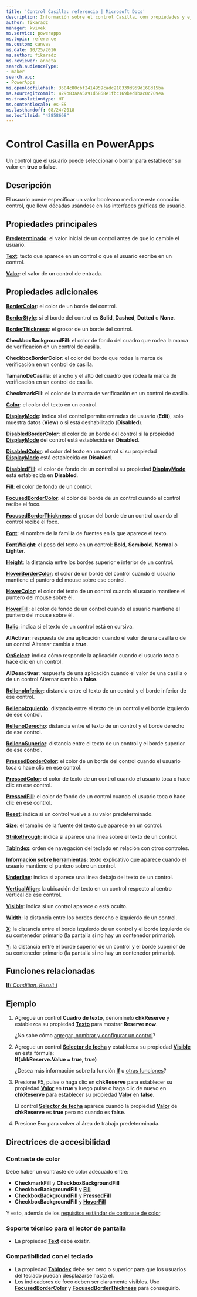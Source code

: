 ```yaml
---
title: 'Control Casilla: referencia | Microsoft Docs'
description: Información sobre el control Casilla, con propiedades y ejemplos
author: fikaradz
manager: kvivek
ms.service: powerapps
ms.topic: reference
ms.custom: canvas
ms.date: 10/25/2016
ms.author: fikaradz
ms.reviewer: anneta
search.audienceType:
- maker
search.app:
- PowerApps
ms.openlocfilehash: 3504c80cbf2414959cadc218339d959d168d15ba
ms.sourcegitcommit: 429b83aaa5a91d5868e1fbc169bed1bac0c709ea
ms.translationtype: HT
ms.contentlocale: es-ES
ms.lasthandoff: 08/24/2018
ms.locfileid: "42858668"
---
```

# <a name="check-box-control-in-powerapps"></a>Control Casilla en PowerApps
Un control que el usuario puede seleccionar o borrar para establecer su valor en **true** o **false**.

## <a name="description"></a>Descripción
El usuario puede especificar un valor booleano mediante este conocido control, que lleva décadas usándose en las interfaces gráficas de usuario.

## <a name="key-properties"></a>Propiedades principales
**[Predeterminado](properties-core.md)**: el valor inicial de un control antes de que lo cambie el usuario.

**[Text](properties-core.md)**: texto que aparece en un control o que el usuario escribe en un control.

**[Valor](properties-core.md)**: el valor de un control de entrada.

## <a name="additional-properties"></a>Propiedades adicionales
**[BorderColor](properties-color-border.md)**: el color de un borde del control.

**[BorderStyle](properties-color-border.md)**: si el borde del control es **Solid**, **Dashed**, **Dotted** o **None**.

**[BorderThickness](properties-color-border.md)**: el grosor de un borde del control.

**CheckboxBackgroundFill**: el color de fondo del cuadro que rodea la marca de verificación en un control de casilla.

**CheckboxBorderColor**: el color del borde que rodea la marca de verificación en un control de casilla.

**TamañoDeCasilla**: el ancho y el alto del cuadro que rodea la marca de verificación en un control de casilla.

**CheckmarkFill**: el color de la marca de verificación en un control de casilla.

**[Color](properties-color-border.md)**: el color del texto en un control.

**[DisplayMode](properties-core.md)**: indica si el control permite entradas de usuario (**Edit**), solo muestra datos (**View**) o si está deshabilitado (**Disabled**).

**[DisabledBorderColor](properties-color-border.md)**: el color de un borde del control si la propiedad **[DisplayMode](properties-core.md)** del control está establecida en **Disabled**.

**[DisabledColor](properties-color-border.md)**: el color del texto en un control si su propiedad **[DisplayMode](properties-core.md)** está establecida en **Disabled**.

**[DisabledFill](properties-color-border.md)**: el color de fondo de un control si su propiedad **[DisplayMode](properties-core.md)** está establecida en **Disabled**.

**[Fill](properties-color-border.md)**: el color de fondo de un control.

**[FocusedBorderColor](properties-color-border.md)**: el color del borde de un control cuando el control recibe el foco.

**[FocusedBorderThickness](properties-color-border.md)**: el grosor del borde de un control cuando el control recibe el foco.

**[Font](properties-text.md)**: el nombre de la familia de fuentes en la que aparece el texto.

**[FontWeight](properties-text.md)**: el peso del texto en un control: **Bold**, **Semibold**, **Normal** o **Lighter**.

**[Height](properties-size-location.md)**: la distancia entre los bordes superior e inferior de un control.

**[HoverBorderColor](properties-color-border.md)**: el color de un borde del control cuando el usuario mantiene el puntero del mouse sobre ese control.

**[HoverColor](properties-color-border.md)**: el color del texto de un control cuando el usuario mantiene el puntero del mouse sobre él.

**[HoverFill](properties-color-border.md)**: el color de fondo de un control cuando el usuario mantiene el puntero del mouse sobre él.

**[Italic](properties-text.md)**: indica si el texto de un control está en cursiva.

**AlActivar**: respuesta de una aplicación cuando el valor de una casilla o de un control Alternar cambia a **true**.

**[OnSelect](properties-core.md)**: indica cómo responde la aplicación cuando el usuario toca o hace clic en un control.

**AlDesactivar**: respuesta de una aplicación cuando el valor de una casilla o de un control Alternar cambia a **false**.

**[RellenoInferior](properties-size-location.md)**: distancia entre el texto de un control y el borde inferior de ese control.

**[RellenoIzquierdo](properties-size-location.md)**: distancia entre el texto de un control y el borde izquierdo de ese control.

**[RellenoDerecho](properties-size-location.md)**: distancia entre el texto de un control y el borde derecho de ese control.

**[RellenoSuperior](properties-size-location.md)**: distancia entre el texto de un control y el borde superior de ese control.

**[PressedBorderColor](properties-color-border.md)**: el color de un borde del control cuando el usuario toca o hace clic en ese control.

**[PressedColor](properties-color-border.md)**: el color de texto de un control cuando el usuario toca o hace clic en ese control.

**[PressedFill](properties-color-border.md)**: el color de fondo de un control cuando el usuario toca o hace clic en ese control.

**[Reset](properties-core.md)**: indica si un control vuelve a su valor predeterminado.

**[Size](properties-text.md)**: el tamaño de la fuente del texto que aparece en un control.

**[Strikethrough](properties-text.md)**: indica si aparece una línea sobre el texto de un control.

**[TabIndex](properties-accessibility.md)**: orden de navegación del teclado en relación con otros controles.

**[Información sobre herramientas](properties-core.md)**: texto explicativo que aparece cuando el usuario mantiene el puntero sobre un control.

**[Underline](properties-text.md)**: indica si aparece una línea debajo del texto de un control.

**[VerticalAlign](properties-text.md)**: la ubicación del texto en un control respecto al centro vertical de ese control.

**[Visible](properties-core.md)**: indica si un control aparece o está oculto.

**[Width](properties-size-location.md)**: la distancia entre los bordes derecho e izquierdo de un control.

**[X](properties-size-location.md)**: la distancia entre el borde izquierdo de un control y el borde izquierdo de su contenedor primario (la pantalla si no hay un contenedor primario).

**[Y](properties-size-location.md)**: la distancia entre el borde superior de un control y el borde superior de su contenedor primario (la pantalla si no hay un contenedor primario).

## <a name="related-functions"></a>Funciones relacionadas
[**If**( *Condition*, *Result* )](../functions/function-if.md)

## <a name="example"></a>Ejemplo
1. Agregue un control **Cuadro de texto**, denomínelo **chkReserve** y establezca su propiedad **[Texto](properties-core.md)** para mostrar **Reserve now**.
   
    ¿No sabe cómo [agregar, nombrar y configurar un control](../add-configure-controls.md)?
2. Agregue un control **[Selector de fecha](control-date-picker.md)** y establezca su propiedad **[Visible](properties-core.md)** en esta fórmula:
   <br>**If(chkReserve.Value = true, true)**
   
    ¿Desea más información sobre la función **[If](../functions/function-if.md)** u [otras funciones](../formula-reference.md)?
3. Presione F5, pulse o haga clic en **chkReserve** para establecer su propiedad **[Valor](properties-core.md)** en **true** y luego pulse o haga clic de nuevo en **chkReserve** para establecer su propiedad **[Valor](properties-core.md)** en **false**.
   
    El control **[Selector de fecha](control-date-picker.md)** aparece cuando la propiedad **[Valor](properties-core.md)** de **chkReserve** es **true** pero no cuando es **false**.
4. Presione Esc para volver al área de trabajo predeterminada.


## <a name="accessibility-guidelines"></a>Directrices de accesibilidad
### <a name="color-contrast"></a>Contraste de color
Debe haber un contraste de color adecuado entre:
* **CheckmarkFill** y **CheckboxBackgroundFill**
* **CheckboxBackgroundFill** y **[Fill](properties-color-border.md)**
* **CheckboxBackgroundFill** y **[PressedFill](properties-color-border.md)**
* **CheckboxBackgroundFill** y **[HoverFill](properties-color-border.md)**

Y esto, además de los [requisitos estándar de contraste de color](../accessible-apps-color.md).

### <a name="screen-reader-support"></a>Soporte técnico para el lector de pantalla
* La propiedad **[Text](properties-core.md)** debe existir.

### <a name="keyboard-support"></a>Compatibilidad con el teclado
* La propiedad **[TabIndex](properties-accessibility.md)** debe ser cero o superior para que los usuarios del teclado puedan desplazarse hasta él.
* Los indicadores de foco deben ser claramente visibles. Use **[FocusedBorderColor](properties-color-border.md)** y **[FocusedBorderThickness](properties-color-border.md)** para conseguirlo.
 
